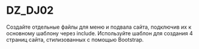 # DZ_DJ02
Создайте отдельные файлы для меню и подвала сайта, подключив их к основному шаблону через include.  Используйте шаблон для создания 4 страниц сайта, стилизованных с помощью Bootstrap.
